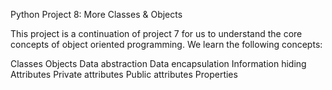 Python Project 8: More Classes & Objects

This project is a continuation of project 7
for us to understand the core concepts of object
oriented programming. We learn the following concepts:

Classes
Objects
Data abstraction
Data encapsulation
Information hiding
Attributes
Private attributes
Public attributes
Properties